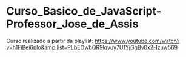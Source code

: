 # Curso_Basico_de_JavaScript-Professor_Jose_de_Assis
Curso realizado a partir da playlist: https://www.youtube.com/watch?v=h1FiBei6plo&amp;list=PLbEOwbQR9lqyuy7U1YjGgBv0x2Hzuw569
